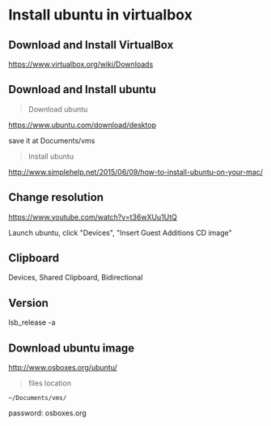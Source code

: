 # Install ubuntu in virtualbox


## Download and Install VirtualBox

https://www.virtualbox.org/wiki/Downloads

## Download and Install ubuntu

> Download ubuntu

https://www.ubuntu.com/download/desktop

save it at Documents/vms

> Install ubuntu

http://www.simplehelp.net/2015/06/09/how-to-install-ubuntu-on-your-mac/

## Change resolution

https://www.youtube.com/watch?v=t36wXUu1UtQ

Launch ubuntu, click "Devices", "Insert Guest Additions CD image"

## Clipboard

Devices, Shared Clipboard, Bidirectional

## Version

lsb_release -a



## Download ubuntu image

http://www.osboxes.org/ubuntu/

> files location

`~/Documents/vms/`

password: osboxes.org

